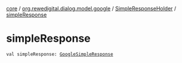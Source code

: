[core](../../index.md) / [org.rewedigital.dialog.model.google](../index.md) / [SimpleResponseHolder](index.md) / [simpleResponse](./simple-response.md)

# simpleResponse

`val simpleResponse: `[`GoogleSimpleResponse`](../-google-simple-response/index.md)